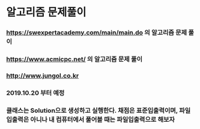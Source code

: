 # 알고리즘 문제풀이
### https://swexpertacademy.com/main/main.do 의 알고리즘 문제 풀이
### https://www.acmicpc.net/ 의 알고리즘 문제 풀이
### http://www.jungol.co.kr
### 2019.10.20 부터 예정
### 클래스는 Solution으로 생성하고 실행한다. 채점은 표준입출력이며, 파일입출력은 아니나 내 컴퓨터에서 풀어볼 때는 파일입출력으로 해보자
